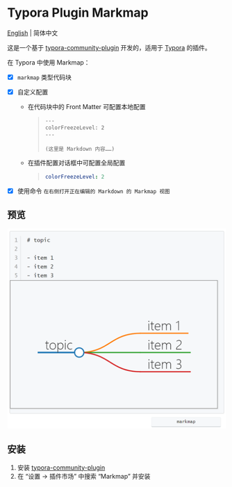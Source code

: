 # Typora Plugin Markmap

[English](./README.md) | 简体中文

这是一个基于 [typora-community-plugin][core] 开发的，适用于 [Typora](https://typora.io) 的插件。

在 Typora 中使用 Markmap：

- [x] `markmap` 类型代码块
- [x] 自定义配置
  - 在代码块中的 Front Matter 可配置本地配置
    > ```markmap
    > ---
    > colorFreezeLevel: 2
    > ---
    >
    > (这里是 Markdown 内容……)
    > ```
  - 在插件配置对话框中可配置全局配置
    > ```yaml
    > colorFreezeLevel: 2
    > ```
- [x] 使用命令 `在右侧打开正在编辑的 Markdown 的 Markmap 视图`



## 预览

![](./docs/assets/base.png)



## 安装

1. 安装 [typora-community-plugin][core]
2. 在 “设置 -> 插件市场” 中搜索 “Markmap” 并安装



[core]: https://github.com/typora-community-plugin/typora-community-plugin
